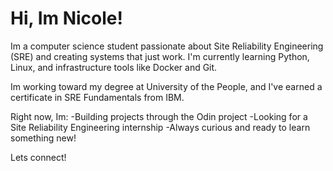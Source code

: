 # Hi, Im Nicole!

Im a computer science student passionate about Site Reliability Engineering (SRE) and creating systems that just work. I'm currently learning Python, Linux, and infrastructure tools like Docker and Git. 

Im working toward my degree at University of the People, and I've earned a certificate in SRE Fundamentals from IBM.

Right now, Im:
-Building projects through the Odin project
-Looking for a Site Reliability Engineering internship
-Always curious and ready to learn something new!

Lets connect!
